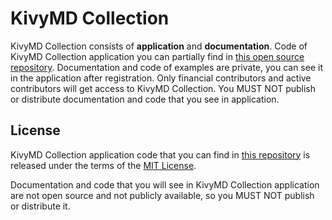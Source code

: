# KivyMD Collection

KivyMD Collection consists of **application** and **documentation**. Code of
KivyMD Collection application you can partially find in
[this open source repository](https://github.com/kivymd/KivyMD-Collection).
Documentation and code of examples are private, you can see it in the
application after registration. Only financial contributors and active
contributors will get access to KivyMD Collection. You MUST NOT publish or
distribute documentation and code that you see in application.

## License

KivyMD Collection application code that you can find in [this repository](https://github.com/kivymd/KivyMD-Collection) is released under the terms of the [MIT License](https://github.com/kivymd/KivyMD-Collection/blob/master/LICENSE).

Documentation and code that you will see in KivyMD Collection application are not open source and not publicly available, so you MUST NOT publish or distribute it.
